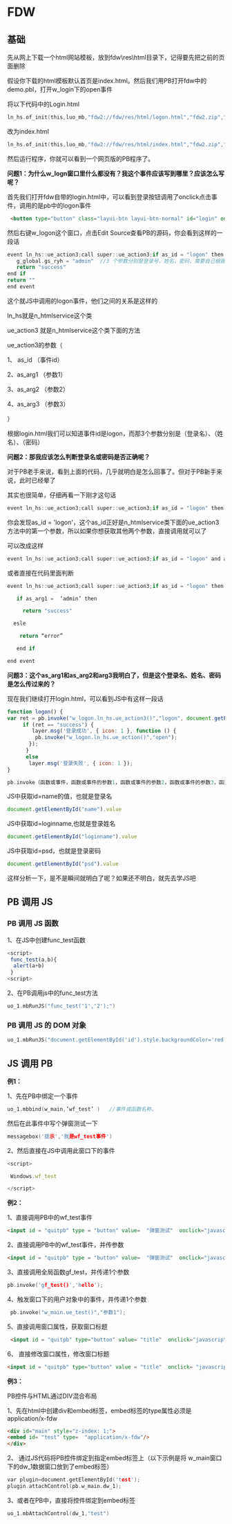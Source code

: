 # FDW

## 基础

先从网上下载一个html网站模板，放到fdw\res\html目录下，记得要先把之前的页面删除

假设你下载的html模板默认首页是index.html。然后我们用PB打开fdw中的demo.pbl，打开w_login下的open事件

将以下代码中的Login.html

```c
ln_hs.of_init(this,luo_mb,"fdw2://fdw/res/html/logon.html","fdw2.zip","fdw2demo")
```

改为index.html

```c
ln_hs.of_init(this,luo_mb,"fdw2://fdw/res/html/index.html","fdw2.zip","fdw2demo")
```

然后运行程序，你就可以看到一个网页版的PB程序了。

**问题1：为什么w_logn窗口里什么都没有？我这个事件应该写到哪里？应该怎么写呢？**

首先我们打开fdw自带的login.html中，可以看到登录按钮调用了onclick点击事件，调用的是pb中的logon事件

```html
 <button type="button" class="layui-btn layui-btn-normal" id="login" onclick="logon();">登录</button>
```

然后右键w_logon这个窗口，点击Edit Source查看PB的源码，你会看到这样的一段话

```c
event ln_hs::ue_action3;call super::ue_action3;if as_id = "logon" then
   g_global.gs_ryh = "admin"  //3 个参数分别是登录号，姓名，密码，需要自己根据数据库记录情况判断
   return "success"
end if
return ""
end event
```

这个就JS中调用的logon事件，他们之间的关系是这样的

ln_hs就是n_htmlservice这个类

ue_action3 就是n_htmlservice这个类下面的方法

ue_action3的参数（

1、 as_id （事件id）

2、as_arg1  （参数1）

3、as_arg2  （参数2）

4、as_arg3  （参数3）

）

根据login.html我们可以知道事件id是logon，而那3个参数分别是（登录名）、（姓名）、（密码）



**问题2：那我应该怎么判断登录名或密码是否正确呢？**

对于PB老手来说，看到上面的代码，几乎就明白是怎么回事了。但对于PB新手来说，此时已经晕了

其实也很简单，仔细再看一下刚才这句话

```c
event ln_hs::ue_action3;call super::ue_action3;if as_id = "logon" then
```

你会发现as_id = 'logon'，这个as_id正好是n_htmlservice类下面的ue_action3方法中的第一个参数，所以如果你想获取其他两个参数，直接调用就可以了

可以改成这样

```c
event ln_hs::ue_action3;call super::ue_action3;if as_id = "logon" and as_arg1 =  'admin'then
```

或者直接在代码里面判断

```c
event ln_hs::ue_action3;call super::ue_action3;if as_id = "logon" then

   if as_arg1 =  ‘admin’ then

     return "success"

  esle

    return “error”

   end if

end event
```



**问题3：这个as_arg1和as_arg2和arg3我明白了，但是这个登录名、姓名、密码是怎么传过来的？**

现在我们继续打开login.html，可以看到JS中有这样一段话

```javascript
function logon() {
var ret = pb.invoke("w_logon.ln_hs.ue_action3()","logon", document.getElementById("name").value, 		  document.getElementById("loginname").value, document.getElementById("psd").value);
     if (ret == "success") {
        layer.msg('登录成功', { icon: 1 }, function () {
         pb.invoke("w_logon.ln_hs.ue_action()","open");
       });
      }
      else
       layer.msg('登录失败', { icon: 1 });
}
```

```c
pb.invoke（函数或事件，函数或事件的参数1，函数或事件的参数2，函数或事件的参数3，函数或事件的参数4....）
```

JS中获取id=name的值，也就是登录名

```javascript
document.getElementById("name").value
```

JS中获取id=loginname,也就是登录姓名

```javascript
document.getElementById("loginname").value
```

JS中获取id=psd，也就是登录密码

```javascript
document.getElementById("psd").value
```

这样分析一下，是不是瞬间就明白了呢？如果还不明白，就先去学JS吧

## PB 调用 JS

### PB 调用 JS 函数

1、在JS中创建func_test函数

```javascript
<script>
 func_test(a,b){
  alert(a+b)
 } 
<script>
```

2、在PB调用js中的func_test方法

```c
uo_1.mbRunJS("func_test('1','2');")
```

### PB  调用 JS 的 DOM 对象

```c
uo_1.mbRunJS("document.getElementById('id').style.backgroundColor='red';)
```

## JS 调用 PB

**例1：**

1、先在PB中绑定一个事件

```c
uo_1.mbbind(w_main,’wf_test’ )   //事件或函数名称，
```

然后在此事件中写个弹窗测试一下

```c
messagebox('提示','我是wf_test事件')
```

2、然后直接在JS中调用此窗口下的事件

```javascript
<script>

 Windows.wf_test

</script>
```

**例2：**

1、直接调用PB中的wf_test事件

```html
<input id = "quitpb" type = "button" value=  "弹窗测试"  onclick="javascript:pb.invoke('w_main.wf_test()');" />
```

2、直接调用PB中的wf_test事件，并传参数

```html
<input id = "quitpb" type = "button" value=  "弹窗测试"  onclick="javascript:pb.invoke('w_main.wf_test()','参数1','参数2');"  />
```

3、直接调用全局函数gf_test，并传递1个参数

```c
pb.invoke('gf_test()','hello');
```

4、触发窗口下的用户对象中的事件，并传递1个参数

```c
 pb.invoke("w_main.ue_test()","参数1");
```

5、直接调用窗口属性，获取窗口标题

```html
 <input id = "quitpb" type="button" value= "title"  onclick="javascript:alert(pb.get('w_test.title');" />
```

6、 直接修改窗口属性，修改窗口标题

```html
<input id = "quitpb" type="button" value = "title"  onclick= "javascript:pb.set('w_page.title','我是新的窗口标题';" />
```

**例3：**

PB控件与HTML通过DIV混合布局

1、先在html中创建div和embed标签，embed标签的type属性必须是application/x-fdw

```html
<div id="main" style="z-index: 1;">        
<embed id= "test" type=  "application/x-fdw"/>
</div>
```

2、 通过JS代码将PB控件绑定到指定embed标签上（以下示例是将 w_main窗口下的dw_1数据窗口放到了embed标签）

```c
var plugin=document.getElementById('test');
plugin.attachControl(pb.w_main.dw_1);
```

3、或者在PB中，直接将控件绑定到embed标签

```c
uo_1.mbAttachControl(dw_1,"test")
```